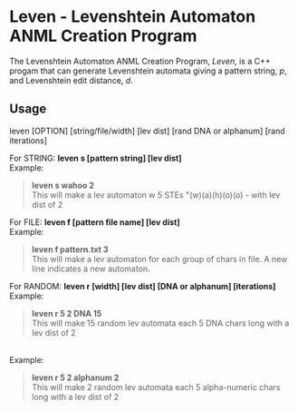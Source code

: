 # Leven - Levenshtein Automaton ANML Creation Program

The Levenshtein Automaton ANML Creation Program, *Leven*, is a C++ progam that can generate Levenshtein automata giving a pattern string, *p*, and Levenshtein edit distance, *d*.


## Usage

leven [OPTION] [string/file/width] [lev dist] [rand DNA or alphanum] [rand iterations]

For STRING: **leven s [pattern string] \[lev dist]**
<br />Example: 
>**leven s wahoo 2**
<br />This will make a lev automaton w 5 STEs "(w)(a)(h)(o)(o) - with lev dist of 2

For FILE: **leven f [pattern file name] [lev dist]**
<br />Example: 
>**leven f pattern.txt 3**
<br />This will make a lev automaton for each group of chars in file. A new line indicates a new automaton.
  
For RANDOM: **leven r [width] \[lev dist] [DNA or alphanum] [iterations]**
<br />Example: 
>**leven r 5 2 DNA 15**
<br />This will make 15 random lev automata each 5 DNA chars long with a lev dist of 2

<br />Example: 
>**leven r 5 2 alphanum 2**
<br />This will make 2 random lev automata each 5 alpha-numeric chars long with a lev dist of 2

